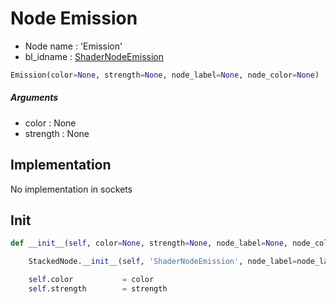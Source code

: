 # Node Emission

- Node name : 'Emission'
- bl_idname : [ShaderNodeEmission](https://docs.blender.org/api/current/bpy.types.ShaderNodeEmission.html)


``` python
Emission(color=None, strength=None, node_label=None, node_color=None)
```
##### Arguments

- color : None
- strength : None

## Implementation

No implementation in sockets

## Init

``` python
def __init__(self, color=None, strength=None, node_label=None, node_color=None):

    StackedNode.__init__(self, 'ShaderNodeEmission', node_label=node_label, node_color=node_color)

    self.color           = color
    self.strength        = strength
```
